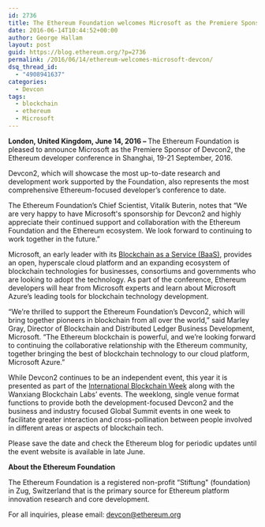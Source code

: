 ```yaml
---
id: 2736
title: The Ethereum Foundation welcomes Microsoft as the Premiere Sponsor of Devcon2, Shanghai 19-21 September, 2016
date: 2016-06-14T10:44:52+00:00
author: George Hallam
layout: post
guid: https://blog.ethereum.org/?p=2736
permalink: /2016/06/14/ethereum-welcomes-microsoft-devcon/
dsq_thread_id:
  - "4908941637"
categories:
  - Devcon
tags:
  - blockchain
  - ethereum
  - Microsoft
---
```

<p class="p1"><span class="s1"><b>London, United Kingdom, June 14, 2016 – </b>The Ethereum Foundation is pleased to announce Microsoft as the Premiere Sponsor of Devcon2, the Ethereum developer conference in Shanghai, 19-21 September, 2016.</span></p>
<p class="p1"><span class="s1">Devcon2, which will showcase the most up-to-date research and development work supported by the Foundation, also represents the most comprehensive Ethereum-focused developer’s conference to date. </span></p>
<p class="p1"><span class="s1">The Ethereum Foundation’s Chief Scientist, Vitalik Buterin, notes that “We are very happy to have Microsoft's sponsorship for Devcon2 and highly appreciate their continued support and collaboration with the Ethereum Foundation and the Ethereum ecosystem. We look forward to continuing to work together in the future.”</span></p>
<p class="p1"><span class="s1">Microsoft, an early leader with its <a href="https://azure.microsoft.com/en-us/solutions/blockchain/"><span class="s2">Blockchain as a Service (BaaS)</span></a>, provides an open, hyperscale cloud platform and an expanding ecosystem of blockchain technologies for businesses, consortiums and governments who are looking to adopt the technology. As part of the conference, Ethereum developers will hear from Microsoft experts and learn about Microsoft Azure’s leading tools for blockchain technology development.</span></p>
<p class="p1"><span class="s1">“We’re thrilled to support the Ethereum Foundation’s Devcon2, which will bring together pioneers in blockchain from all over the world,” said Marley Gray, Director of Blockchain and Distributed Ledger Business Development, Microsoft. “The Ethereum blockchain is powerful, and we’re looking forward to continuing the collaborative relationship with the Ethereum community, together bringing the best of blockchain technology to our cloud platform, Microsoft Azure.”</span></p>
<p class="p1"><span class="s1">While Devcon2 continues to be an independent event, this year it is presented as part of the <a href="https://blog.ethereum.org/2016/04/05/devcon2-and-blockchain-summit-shanghai-september2016/"><span class="s2">International Blockchain Week</span></a> along with the Wanxiang Blockchain Labs’ events. The weeklong, single venue format functions to provide both the development-focused Devcon2 and the business and industry focused Global Summit events in one week to facilitate greater interaction and cross-pollination between people involved in different areas or aspects of blockchain tech.</span></p>
<p class="p1"><span class="s1">Please save the date and check the Ethereum blog for periodic updates until the event website is available in late June.</span></p>
<p class="p1"><span class="s1"><b>About the Ethereum Foundation</b></span></p>
<p class="p1"><span class="s1">The Ethereum Foundation is a registered non-profit “Stiftung" (foundation) in Zug, Switzerland that is the primary source for Ethereum platform innovation research and core development. </span></p>
<p class="p1"><span class="s1">
For all inquiries, please email: <a href="mailto:devcon@ethereum.org"><span class="s2">devcon@ethereum.org</span></a></span></p>